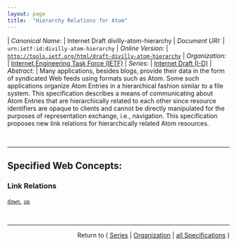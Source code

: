 ```yaml
---
layout: page
title:  "Hierarchy Relations for Atom"
---
```


| *Canonical Name:* | Internet Draft divilly-atom-hierarchy
| *Document URI:* | `urn:ietf:id:divilly-atom-hierarchy`
| *Online Version:* | [`http://tools.ietf.org/html/draft-divilly-atom-hierarchy`](http://tools.ietf.org/html/draft-divilly-atom-hierarchy)
| *Organization:* | [Internet Engineering Task Force (IETF)](..  "List of specification series by this organization")
| *Series:* | [Internet Draft (I-D)](.  "List of specifications in this series")
| *Abstract:* | Many applications, besides blogs, provide their data in the form of syndicated Web feeds using formats such as Atom. Some such applications organize Atom Entries in a hierarchical fashion similar to a file system. This specification describes a means of communicating about Atom Entries that are hierarchically related to each other since resource identifiers are opaque to clients and cannot be directly manipulated for the purposes of representation exchange, i.e., navigation. This specification proposes new link relations for hierarchically related Atom resources.

<br/>
<hr/>

## Specified Web Concepts:

### Link Relations

[`down`](/concepts/link-relation/down "An Atom link element with a rel attribute value of &#34;down&#34; may be used to reference a resource where child entries of an entry may be found."), [`up`](/concepts/link-relation/up "An Atom link element with a rel attribute value of &#34;up&#34; may be used to reference a resource where parent entries of an entry or a feed may be found.")



<br/>
<hr/>

<p style="text-align: right">Return to ( <a href="./">Series</a> | <a href="../">Organization</a> | <a href="../../">all Specifications</a> )</p>
